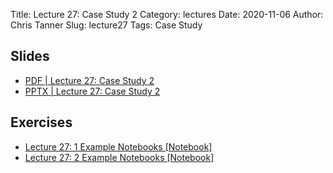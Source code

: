 Title: Lecture 27: Case Study 2
Category: lectures
Date: 2020-11-06
Author: Chris Tanner
Slug: lecture27
Tags: Case Study


## Slides
- [PDF | Lecture 27: Case Study 2]({attach}slides/Lecture27_Case_Study.pdf)
- [PPTX | Lecture 27: Case Study 2]({attach}slides/Lecture27_Case_Study.pptx)

## Exercises
- [Lecture 27: 1 Example Notebooks [Notebook]]({filename}notebook/Case_Study_PART_1-4.ipynb)
- [Lecture 27: 2 Example Notebooks [Notebook]]({filename}notebook/Case_Study_PART_5.ipynb)